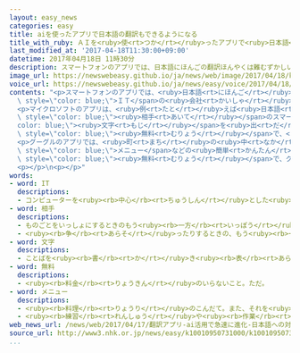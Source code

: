 ```yaml
---
layout: easy_news
categories: easy
title: aiを使ったアプリで日本語の翻訳もできるようになる
title_with_ruby: ＡＩを<ruby>使<rt>つか</rt></ruby>ったアプリで<ruby>日本語<rt>にほんご</rt></ruby>の<ruby>翻訳<rt>ほんやく</rt></ruby>もできるようになる
last_modified_at: '2017-04-18T11:30:00+09:00'
datetime: 2017年04月18日 11時30分
description: スマートフォンのアプリでは、日本語にほんごの翻訳ほんやくは難むずかしいと言いわれていました。
image_url: https://newswebeasy.github.io/ja/news/web/image/2017/04/18/k10010950731000.jpg
voice_url: https://newswebeasy.github.io/ja/news/easy/voice/2017/04/18/k10010950731000.mp3
contents: "<p>スマートフォンのアプリでは、<ruby>日本語<rt>にほんご</rt></ruby>の<ruby>翻訳<rt>ほんやく</rt></ruby>は<ruby>難<rt>むずか</rt></ruby>しいと<ruby>言<rt>い</rt></ruby>われていました。しかし<span\
  \ style=\"color: blue;\">ＩＴ</span>の<ruby>会社<rt>かいしゃ</rt></ruby>のアプリでは、<ruby>自分<rt>じぶん</rt></ruby>で<ruby>考<rt>かんが</rt></ruby>えることができるコンピューターのＡＩの<ruby>技術<rt>ぎじゅつ</rt></ruby>で、<ruby>日本語<rt>にほんご</rt></ruby>の<ruby>翻訳<rt>ほんやく</rt></ruby>もできるようになりました。</p>\n\
  <p>マイクロソフトのアプリは、<ruby>例<rt>たと</rt></ruby>えば<ruby>日本語<rt>にほんご</rt></ruby>で<ruby>話<rt>はな</rt></ruby>すと、ＡＩが<ruby>英語<rt>えいご</rt></ruby>などに<ruby>翻訳<rt>ほんやく</rt></ruby>して、<span\
  \ style=\"color: blue;\"><ruby>相手<rt>あいて</rt></ruby></span>のスマートフォンに<span style=\"\
  color: blue;\"><ruby>文字<rt>もじ</rt></ruby></span>を<ruby>出<rt>だ</rt></ruby>します。アプリは<span\
  \ style=\"color: blue;\"><ruby>無料<rt>むりょう</rt></ruby></span>で、<ruby>英語<rt>えいご</rt></ruby>のほかに<ruby>中国語<rt>ちゅうごくご</rt></ruby>やアラビア<ruby>語<rt>ご</rt></ruby>など、<ruby>全部<rt>ぜんぶ</rt></ruby>で１０のことばの<ruby>翻訳<rt>ほんやく</rt></ruby>ができます。<ruby>翻訳<rt>ほんやく</rt></ruby>したことばの<ruby>音<rt>おと</rt></ruby>も<ruby>出<rt>で</rt></ruby>るため、いろいろな<ruby>国<rt>くに</rt></ruby>のことばを<ruby>話<rt>はな</rt></ruby>す<ruby>人<rt>ひと</rt></ruby>たちと<ruby>一緒<rt>いっしょ</rt></ruby>に<ruby>会話<rt>かいわ</rt></ruby>ができます。</p>\n\
  <p>グーグルのアプリでは、<ruby>町<rt>まち</rt></ruby>の<ruby>中<rt>なか</rt></ruby>の<ruby>地図<rt>ちず</rt></ruby>やレストランの<span\
  \ style=\"color: blue;\">メニュー</span>などの<ruby>簡単<rt>かんたん</rt></ruby>な<ruby>日本語<rt>にほんご</rt></ruby>をカメラで<ruby>写<rt>うつ</rt></ruby>すと、すぐ<ruby>翻訳<rt>ほんやく</rt></ruby>できるようになりました。アプリは<span\
  \ style=\"color: blue;\"><ruby>無料<rt>むりょう</rt></ruby></span>で、グーグルは、<ruby>日本<rt>にっぽん</rt></ruby>に<ruby>旅行<rt>りょこう</rt></ruby>に<ruby>来<rt>き</rt></ruby>た<ruby>外国人<rt>がいこくじん</rt></ruby>にたくさん<ruby>使<rt>つか</rt></ruby>ってほしいと<ruby>考<rt>かんが</rt></ruby>えています。</p>\n\
  <p></p>\n<p></p>"
words:
- word: IT
  descriptions:
  - コンピューターを<ruby><rb>中心</rb><rt>ちゅうしん</rt></ruby>とした<ruby><rb>情報技術</rb><rt>じょうほうぎじゅつ</rt></ruby>。
- word: 相手
  descriptions:
  - ものごとをいっしょにするときのもう<ruby><rb>一方</rb><rt>いっぽう</rt></ruby>の<ruby><rb>人</rb><rt>ひと</rt></ruby>。
  - <ruby><rb>争</rb><rt>あらそ</rt></ruby>ったりするときの、もう<ruby><rb>一方</rb><rt>いっぽう</rt></ruby>の<ruby><rb>側</rb><rt>がわ</rt></ruby>。
- word: 文字
  descriptions:
  - ことばを<ruby><rb>書</rb><rt>か</rt></ruby>き<ruby><rb>表</rb><rt>あらわ</rt></ruby>すための<ruby><rb>記号</rb><rt>きごう</rt></ruby>。もんじ。<ruby><rb>字</rb><rt>じ</rt></ruby>。<ruby><rb>日本</rb><rt>にっぽん</rt></ruby>では、かたかな・ひらがな・<ruby><rb>漢字</rb><rt>かんじ</rt></ruby>・アルファベットや<ruby><rb>数字</rb><rt>すうじ</rt></ruby>を<ruby><rb>使</rb><rt>つか</rt></ruby>う。
- word: 無料
  descriptions:
  - <ruby><rb>料金</rb><rt>りょうきん</rt></ruby>のいらないこと。ただ。
- word: メニュー
  descriptions:
  - <ruby><rb>料理</rb><rt>りょうり</rt></ruby>のこんだて。また、それを<ruby><rb>書</rb><rt>か</rt></ruby>いた<ruby><rb>紙</rb><rt>かみ</rt></ruby>。
  - <ruby><rb>練習</rb><rt>れんしゅう</rt></ruby>や<ruby><rb>作業</rb><rt>さぎょう</rt></ruby>の<ruby><rb>一覧表</rb><rt>いちらんひょう</rt></ruby>。
web_news_url: /news/web/2017/04/17/翻訳アプリ-ai活用で急速に進化-日本語への対応進む/
source_url: http://www3.nhk.or.jp/news/easy/k10010950731000/k10010950731000.html
...
```

